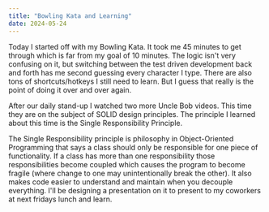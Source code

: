 ```yaml
---
title: "Bowling Kata and Learning"
date: 2024-05-24
---
```


Today I started off with my Bowling Kata. It took me 45 minutes to get through which is far from my goal
of 10 minutes. The logic isn't very confusing on it, but switching between the test driven development back
and forth has me second guessing every character I type. There are also tons of shortcuts/hotkeys I still 
need to learn. But I guess that really is the point of doing it over and over again.

After our daily stand-up I watched two more Uncle Bob videos. This time they are on the subject of SOLID 
design principles. The principle I learned about this time is the Single Responsibility Principle. 

The Single Responsibility principle is philosophy in Object-Oriented Programming that says a class should 
only be responsible for one piece of functionality. If a class has more than one responsibility those responsibilities
become coupled which causes the program to become fragile (where change to one may unintentionally break the other).
It also makes code easier to understand and maintain when you decouple everything.
I'll be designing a presentation on it to present to my coworkers at next fridays lunch and learn.



